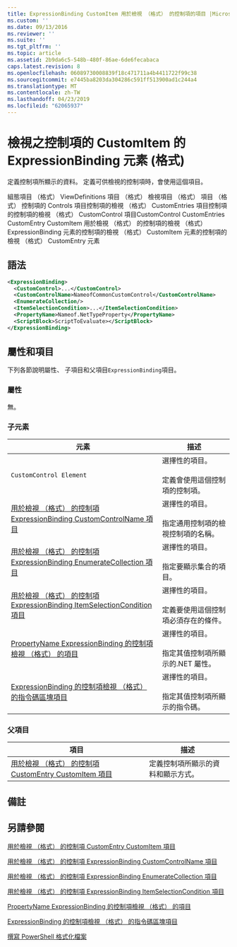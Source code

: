 ```yaml
---
title: ExpressionBinding CustomItem 用於檢視 （格式） 的控制項的項目 |Microsoft Docs
ms.custom: ''
ms.date: 09/13/2016
ms.reviewer: ''
ms.suite: ''
ms.tgt_pltfrm: ''
ms.topic: article
ms.assetid: 2b9da6c5-548b-480f-86ae-6de6fecabaca
caps.latest.revision: 8
ms.openlocfilehash: 06089730008839f18c471711a4b4411722f99c38
ms.sourcegitcommit: e7445ba8203da304286c591ff513900ad1c244a4
ms.translationtype: MT
ms.contentlocale: zh-TW
ms.lasthandoff: 04/23/2019
ms.locfileid: "62065937"
---
```

# <a name="expressionbinding-element-for-customitem-for-controls-for-view-format"></a>檢視之控制項的 CustomItem 的 ExpressionBinding 元素 (格式)

定義控制項所顯示的資料。 定義可供檢視的控制項時，會使用這個項目。

組態項目 （格式） ViewDefinitions 項目 （格式） 檢視項目 （格式） 項目 （格式） 控制項的 Controls 項目控制項的檢視 （格式） CustomEntries 項目控制項的控制項的檢視 （格式） CustomControl 項目CustomControl CustomEntries CustomEntry CustomItem 用於檢視 （格式） 的控制項的檢視 （格式） ExpressionBinding 元素的控制項的檢視 （格式） CustomItem 元素的控制項的檢視 （格式） CustomEntry 元素

## <a name="syntax"></a>語法

```xml
<ExpressionBinding>
  <CustomControl>...</CustomControl>
  <CustomControlName>NameofCommonCustomControl</CustomControlName>
  <EnumerateCollection/>
  <ItemSelectionCondition>...</ItemSelectionCondition>
  <PropertyName>Nameof.NetTypeProperty</PropertyName>
  <ScriptBlock>ScriptToEvaluate></ScriptBlock>
</ExpressionBinding>
```

## <a name="attributes-and-elements"></a>屬性和項目

下列各節說明屬性、 子項目和父項目`ExpressionBinding`項目。

### <a name="attributes"></a>屬性

無。

### <a name="child-elements"></a>子元素

|元素|描述|
|-------------|-----------------|
|`CustomControl Element`|選擇性的項目。<br /><br /> 定義會使用這個控制項的控制項。|
|[用於檢視 （格式） 的控制項 ExpressionBinding CustomControlName 項目](./customcontrolname-element-for-expressionbinding-for-controls-for-view-format.md)|選擇性的項目。<br /><br /> 指定通用控制項的檢視控制項的名稱。|
|[用於檢視 （格式） 的控制項 ExpressionBinding EnumerateCollection 項目](./enumeratecollection-element-for-expressionbinding-for-controls-for-view-format.md)|選擇性的項目。<br /><br /> 指定要顯示集合的項目。|
|[用於檢視 （格式） 的控制項 ExpressionBinding ItemSelectionCondition 項目](./itemselectioncondition-element-for-expressionbinding-for-controls-for-view-format.md)|選擇性的項目。<br /><br /> 定義要使用這個控制項必須存在的條件。|
|[PropertyName ExpressionBinding 的控制項檢視 （格式） 的項目](./propertyname-element-for-expressionbinding-for-controls-for-view-format.md)|選擇性的項目。<br /><br /> 指定其值控制項所顯示的.NET 屬性。|
|[ExpressionBinding 的控制項檢視 （格式） 的指令碼區塊項目](./scriptblock-element-for-expressionbinding-for-controls-for-view-format.md)|選擇性的項目。<br /><br /> 指定其值控制項所顯示的指令碼。|

### <a name="parent-elements"></a>父項目

|項目|描述|
|-------------|-----------------|
|[用於檢視 （格式） 的控制項 CustomEntry CustomItem 項目](./customitem-element-for-customentry-for-controls-for-view-format.md)|定義控制項所顯示的資料和顯示方式。|

## <a name="remarks"></a>備註

## <a name="see-also"></a>另請參閱

[用於檢視 （格式） 的控制項 CustomEntry CustomItem 項目](./customitem-element-for-customentry-for-controls-for-view-format.md)

[用於檢視 （格式） 的控制項 ExpressionBinding CustomControlName 項目](./customcontrolname-element-for-expressionbinding-for-controls-for-view-format.md)

[用於檢視 （格式） 的控制項 ExpressionBinding EnumerateCollection 項目](./enumeratecollection-element-for-expressionbinding-for-controls-for-view-format.md)

[用於檢視 （格式） 的控制項 ExpressionBinding ItemSelectionCondition 項目](./itemselectioncondition-element-for-expressionbinding-for-controls-for-view-format.md)

[PropertyName ExpressionBinding 的控制項檢視 （格式） 的項目](./propertyname-element-for-expressionbinding-for-controls-for-view-format.md)

[ExpressionBinding 的控制項檢視 （格式） 的指令碼區塊項目](./scriptblock-element-for-expressionbinding-for-controls-for-view-format.md)

[撰寫 PowerShell 格式化檔案](./writing-a-powershell-formatting-file.md)
